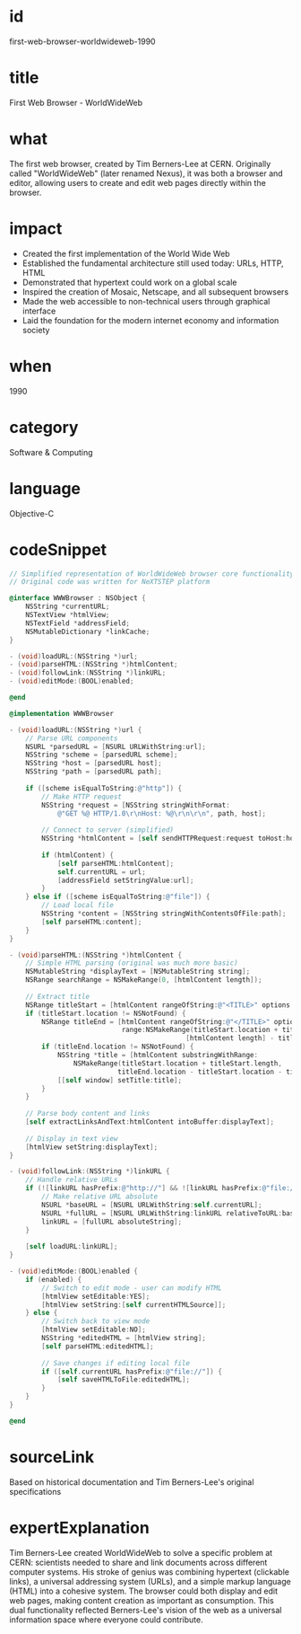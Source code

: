 # id
first-web-browser-worldwideweb-1990

# title
First Web Browser - WorldWideWeb

# what
The first web browser, created by Tim Berners-Lee at CERN. Originally called "WorldWideWeb" (later renamed Nexus), it was both a browser and editor, allowing users to create and edit web pages directly within the browser.

# impact
- Created the first implementation of the World Wide Web
- Established the fundamental architecture still used today: URLs, HTTP, HTML
- Demonstrated that hypertext could work on a global scale
- Inspired the creation of Mosaic, Netscape, and all subsequent browsers
- Made the web accessible to non-technical users through graphical interface
- Laid the foundation for the modern internet economy and information society

# when
1990

# category
Software & Computing

# language
Objective-C

# codeSnippet
```objective-c
// Simplified representation of WorldWideWeb browser core functionality
// Original code was written for NeXTSTEP platform

@interface WWWBrowser : NSObject {
    NSString *currentURL;
    NSTextView *htmlView;
    NSTextField *addressField;
    NSMutableDictionary *linkCache;
}

- (void)loadURL:(NSString *)url;
- (void)parseHTML:(NSString *)htmlContent;
- (void)followLink:(NSString *)linkURL;
- (void)editMode:(BOOL)enabled;

@end

@implementation WWWBrowser

- (void)loadURL:(NSString *)url {
    // Parse URL components
    NSURL *parsedURL = [NSURL URLWithString:url];
    NSString *scheme = [parsedURL scheme];
    NSString *host = [parsedURL host];
    NSString *path = [parsedURL path];
    
    if ([scheme isEqualToString:@"http"]) {
        // Make HTTP request
        NSString *request = [NSString stringWithFormat:
            @"GET %@ HTTP/1.0\r\nHost: %@\r\n\r\n", path, host];
        
        // Connect to server (simplified)
        NSString *htmlContent = [self sendHTTPRequest:request toHost:host];
        
        if (htmlContent) {
            [self parseHTML:htmlContent];
            self.currentURL = url;
            [addressField setStringValue:url];
        }
    } else if ([scheme isEqualToString:@"file"]) {
        // Load local file
        NSString *content = [NSString stringWithContentsOfFile:path];
        [self parseHTML:content];
    }
}

- (void)parseHTML:(NSString *)htmlContent {
    // Simple HTML parsing (original was much more basic)
    NSMutableString *displayText = [NSMutableString string];
    NSRange searchRange = NSMakeRange(0, [htmlContent length]);
    
    // Extract title
    NSRange titleStart = [htmlContent rangeOfString:@"<TITLE>" options:0 range:searchRange];
    if (titleStart.location != NSNotFound) {
        NSRange titleEnd = [htmlContent rangeOfString:@"</TITLE>" options:0 
                            range:NSMakeRange(titleStart.location + titleStart.length, 
                                            [htmlContent length] - titleStart.location - titleStart.length)];
        if (titleEnd.location != NSNotFound) {
            NSString *title = [htmlContent substringWithRange:
                NSMakeRange(titleStart.location + titleStart.length,
                           titleEnd.location - titleStart.location - titleStart.length)];
            [[self window] setTitle:title];
        }
    }
    
    // Parse body content and links
    [self extractLinksAndText:htmlContent intoBuffer:displayText];
    
    // Display in text view
    [htmlView setString:displayText];
}

- (void)followLink:(NSString *)linkURL {
    // Handle relative URLs
    if (![linkURL hasPrefix:@"http://"] && ![linkURL hasPrefix:@"file://"]) {
        // Make relative URL absolute
        NSURL *baseURL = [NSURL URLWithString:self.currentURL];
        NSURL *fullURL = [NSURL URLWithString:linkURL relativeToURL:baseURL];
        linkURL = [fullURL absoluteString];
    }
    
    [self loadURL:linkURL];
}

- (void)editMode:(BOOL)enabled {
    if (enabled) {
        // Switch to edit mode - user can modify HTML
        [htmlView setEditable:YES];
        [htmlView setString:[self currentHTMLSource]];
    } else {
        // Switch back to view mode
        [htmlView setEditable:NO];
        NSString *editedHTML = [htmlView string];
        [self parseHTML:editedHTML];
        
        // Save changes if editing local file
        if ([self.currentURL hasPrefix:@"file://"]) {
            [self saveHTMLToFile:editedHTML];
        }
    }
}

@end
```

# sourceLink
Based on historical documentation and Tim Berners-Lee's original specifications

# expertExplanation
Tim Berners-Lee created WorldWideWeb to solve a specific problem at CERN: scientists needed to share and link documents across different computer systems. His stroke of genius was combining hypertext (clickable links), a universal addressing system (URLs), and a simple markup language (HTML) into a cohesive system. The browser could both display and edit web pages, making content creation as important as consumption. This dual functionality reflected Berners-Lee's vision of the web as a universal information space where everyone could contribute.